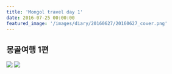```yaml
---
title: 'Mongol travel day 1'
date: 2016-07-25 00:00:00
featured_image: '/images/diary/20160627/20160627_cover.png'
---
```




## 몽골여행 1편

![]({{site.baseurl}}/images/demo/mongol_1_contents_1.png)
![]({{site.baseurl}}/images/demo/mongol_1_contents_2.png)
